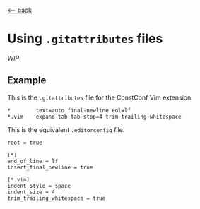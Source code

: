 <title>Using .gitattributes</title>

[\<-- back](../)

# Using `.gitattributes` files

_WIP_

## Example

This is the `.gitattributes` file for the ConstConf Vim extension.

```
*        text=auto final-newline eol=lf
*.vim    expand-tab tab-stop=4 trim-trailing-whitespace
```

This is the equivalent `.editorconfig` file.

```
root = true

[*]
end_of_line = lf
insert_final_newline = true

[*.vim]
indent_style = space
indent_size = 4
trim_trailing_whitespace = true
```
